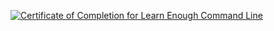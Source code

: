 
<a href="https://www.learnenough.com/certificates/bc574bb1">![Certificate of Completion for Learn Enough Command Line](https://cloud-isf8c28ja-hack-club-bot.vercel.app/0command-line-tutorial.svg)</a>

<!--



**christinaasquith/christinaasquith** is a ✨ _special_ ✨ repository because its `README.md` (this file) appears on your GitHub profile.

Here are some ideas to get you started:

- 🔭 I’m currently working on ...
- 🌱 I’m currently learning ...
- 👯 I’m looking to collaborate on ...
- 🤔 I’m looking for help with ...
- 💬 Ask me about ...
- 📫 How to reach me: ...
- 😄 Pronouns: ...
- ⚡ Fun fact: ...
-->
